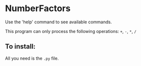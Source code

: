 # NumberFactors
Use the 'help' command to see available commands.

This program can only process the following operations: `+`, `-`, `*`, `/`

## To install:
All you need is the `.py` file.
